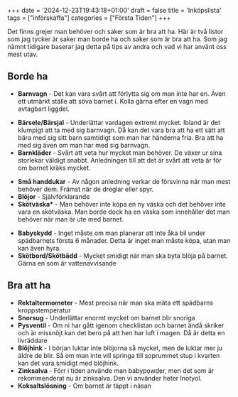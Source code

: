 +++
date = '2024-12-23T19:43:18+01:00'
draft = false
title = 'Inköpslista'
tags = ["införskaffa"]
categories = ["Första Tiden"]
+++

Det finns grejer man behöver och saker som är bra att ha. Här är två listor som jag tycker är saker man borde ha och saker som är bra att ha. Som jag nämnt tidigare baserar jag detta på tips av andra och vad vi har använt oss mest utav.

## Borde ha
 - **Barnvagn** - Det kan vara svårt att förlytta sig om man inte har en. Även ett utmärkt ställe att söva barnet i. Kolla gärna efter en vagn med avtagbart liggdel.
 <!--Lägga till egen sida om barnvagnar?-->
 - **Bärsele/Bärsjal** - Underlättar vardagen extremt mycket. Ibland är det klumpigt att ta med sig barnvagn. Då kan det vara bra att ha ett sätt att bära med sig sitt barn samtidigt som man har händerna fria. Bra att ha med sig även om man har med sig barnvagn.
 - **Barnkläder** - Svårt att veta hur mycket man behöver. De växer ur sina storlekar väldigt snabbt. Anledningen till att det är svårt att veta är för om barnet kräks mycket.
 <!--Lägg till egen sida om barnkläder-->
 - **Små handdukar** - Av någon anledning verkar de försvinna när man mest behöver dem. Främst när de dreglar eller spyr.
 - **Blöjor** - Självförklarande
 - **Skötväska\*** - Man behöver inte köpa en ny väska och det behöver inte vara en skötväska. Man borde dock ha en väska som innehåller det man behöver när man är ute med barnet.
 <!--Skapa en sida om vad man ska ha i skötväskan-->
 - **Babyskydd** - Inget måste om man planerar att inte åka bil under spädbarnets första 6 månader. Detta är inget man måste köpa, utan man kan även hyra.
 - **Skötbord/Skötbädd** - Mycket smidigt när man ska byta blöja på barnet. Gärna en som är vattenavvisande

## Bra att ha
 - **Rektaltermometer** - Mest precisa när man ska mäta ett spädbarns kroppstemperatur
 - **Snorsug** - Underlättar enormt mycket om barnet blir snoriga
 - **Pysventil** - Om ni har gått igenom checklistan och barnet ändå skriker och är missnöjt kan det bero på att hen har luft i magen. Då är detta en livräddare
 - **Blöjhink** - I början luktar inte blöjorna så mycket, men de luktar mer ju äldre de blir. Så om man inte vill springa till soprummet stup i kvarten kan det vara smidigt med blöjhink.
 - **Zinksalva** - Förr i tiden använde man babypowder, men det som är rekommenderat nu är zinksalva. Den vi använder heter Inotyol.
 - **Koksaltslösning** - Om barnet är täppt i näsan